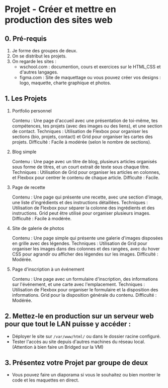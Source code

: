 # Projet - **Créer et mettre en production des sites web**

## 0. Pré-requis
1. Je forme des groupes de deux.
2. On se distribut les projets.
3. On regarde les sites :
   - wschool.com : documention, cours et exercices sur le HTML,CSS et d'autres langages.
   - figma.com : Site de maquettage ou vous pouvez créer vos designs : logo, maquette, charte graphique et photos.

## 1. Les Projets
1. Portfolio personnel

    Contenu : Une page d'accueil avec une présentation de toi-même, tes compétences, tes projets (avec des images ou des liens), et une section de contact.
    Techniques : Utilisation de Flexbox pour organiser les sections (bio, projets, contact) et Grid pour organiser les cartes des projets.
    Difficulté : Facile à modérée (selon le nombre de sections).

2. Blog simple

    Contenu : Une page avec un titre de blog, plusieurs articles organisés sous forme de titres, et un court extrait de texte sous chaque titre.
    Techniques : Utilisation de Grid pour organiser les articles en colonnes, et Flexbox pour centrer le contenu de chaque article.
    Difficulté : Facile.

3. Page de recette

    Contenu : Une page qui présente une recette, avec une section d'image, une liste d'ingrédients et des instructions détaillées.
    Techniques : Utilisation de Flexbox pour séparer la colonne des ingrédients et des instructions. Grid peut être utilisé pour organiser plusieurs images.
    Difficulté : Facile à modérée.

4. Site de galerie de photos

    Contenu : Une page simple qui présente une galerie d'images disposées en grille avec des légendes.
    Techniques : Utilisation de Grid pour organiser les images dans des colonnes et des rangées, avec du hover CSS pour agrandir ou afficher des légendes sur les images.
    Difficulté : Modérée.

5. Page d'inscription à un événement

    Contenu : Une page avec un formulaire d'inscription, des informations sur l'événement, et une carte avec l'emplacement.
    Techniques : Utilisation de Flexbox pour organiser le formulaire et la disposition des informations. Grid pour la disposition générale du contenu.
    Difficulté : Modérée.

## 2. **Mettez-le en production sur un serveur web pour que tout le LAN puisse y accéder :**
   - Déployer le site sur `/var/www/html/` ou dans le dossier racine configuré.
   - Tester l'accès au site depuis d'autres machines du réseau local.(Attention à bien faire un Bridged sur la VM)

## 3. Présentez votre Projet par groupe de deux
- Vous pouvez faire un diaporama si vous le souhaitez ou bien montrer le code et les maquettes en direct.